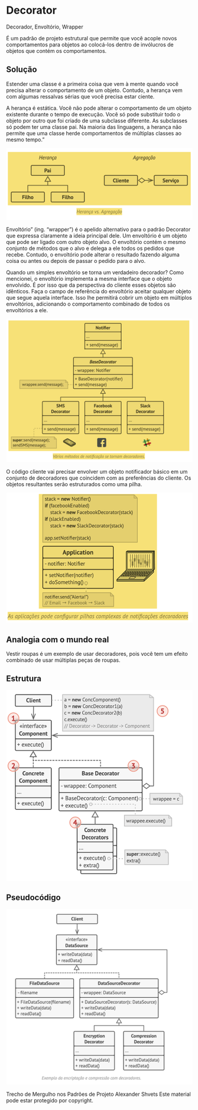 # Decorator
Decorador, Envoltório, Wrapper

É um padrão de projeto estrutural que permite que você acople novos comportamentos para objetos ao colocá-los dentro de invólucros de objetos que contém os comportamentos.

## Solução

Estender uma classe é a primeira coisa que vem à mente quando você precisa alterar o comportamento de um objeto. Contudo, a herança vem com algumas ressalvas sérias que você precisa estar ciente.

A herança é estática. Você não pode alterar o comportamento de um objeto existente durante o tempo de execução. Você só pode substituir todo o objeto por outro que foi criado de uma subclasse diferente.
As subclasses só podem ter uma classe pai. Na maioria das linguagens, a herança não permite que uma classe herde comportamentos de múltiplas classes ao mesmo tempo.”

![](./heranca_vs_agregacao.png)

Envoltório” (ing. “wrapper”) é o apelido alternativo para o padrão Decorator que expressa claramente a ideia principal dele. Um envoltório é um objeto que pode ser ligado com outro objeto alvo. O envoltório contém o mesmo conjunto de métodos que o alvo e delega a ele todos os pedidos que recebe. Contudo, o envoltório pode alterar o resultado fazendo alguma coisa ou antes ou depois de passar o pedido para o alvo.

Quando um simples envoltório se torna um verdadeiro decorador? Como mencionei, o envoltório implementa a mesma interface que o objeto envolvido. É por isso que da perspectiva do cliente esses objetos são idênticos. Faça o campo de referência do envoltório aceitar qualquer objeto que segue aquela interface. Isso lhe permitirá cobrir um objeto em múltiplos envoltórios, adicionando o comportamento combinado de todos os envoltórios a ele.

![](./decoradores.png)

O código cliente vai precisar envolver um objeto notificador básico em um conjunto de decoradores que coincidem com as preferências do cliente. Os objetos resultantes serão estruturados como uma pilha.

![](./pilhas.png)

## Analogia com o mundo real
Vestir roupas é um exemplo de usar decoradores, pois você tem um efeito combinado de usar múltiplas peças de roupas.

## Estrutura
![](./estrutura.png)

## Pseudocódigo
![](./pseudocodigo.png)


Trecho de
Mergulho nos Padrões de Projeto
Alexander Shvets
Este material pode estar protegido por copyright.